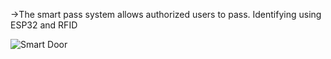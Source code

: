 ->The smart pass system allows authorized users to pass. Identifying using ESP32 and RFID

![Smart Door](https://user-images.githubusercontent.com/121240992/223063021-f8fab68c-49d5-4973-815f-0452b69bf63f.jpg)
